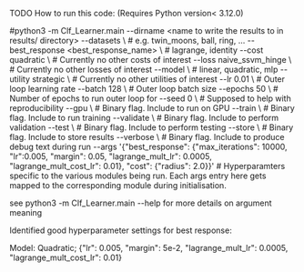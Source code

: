 TODO
How to run this code: (Requires Python version< 3.12.0)

#python3 -m Clf_Learner.main
--dirname <name to write the results to in results/ directory>
--datasets \ # e.g. twin_moons, ball, ring, ... --best_response <best_response_name> \ # lagrange, identity --cost quadratic \ # Currently no other costs of interest --loss naive_ssvm_hinge \ # Currently no other losses of interest --model \ # linear, quadratic, mlp --utility strategic \ # Currently no other utilities of interest --lr 0.01 \ # Outer loop learning rate --batch 128 \ # Outer loop batch size --epochs 50 \ # Number of epochs to run outer loop for --seed 0 \ # Supposed to help with reproducibility --gpu \ # Binary flag. Include to run on GPU --train \ # Binary flag. Include to run training --validate \ # Binary flag. Include to perform validation --test \ # Binary flag. Include to perform testing --store \ # Binary flag. Include to store results --verbose \ # Binary flag. Include to produce debug text during run --args '{"best_response": {"max_iterations": 10000, "lr":0.005, "margin": 0.05, "lagrange_mult_lr": 0.0005, "lagrange_mult_cost_lr": 0.01}, "cost": {"radius": 2.0}}' # Hyperparamters specific to the various modules being run. Each args entry here gets mapped to the corresponding module during initialisation.

see python3 -m Clf_Learner.main --help for more details on argument meaning

Identified good hyperparameter settings for best response:

Model: Quadratic; {"lr": 0.005, "margin": 5e-2, "lagrange_mult_lr": 0.0005, "lagrange_mult_cost_lr": 0.01}

